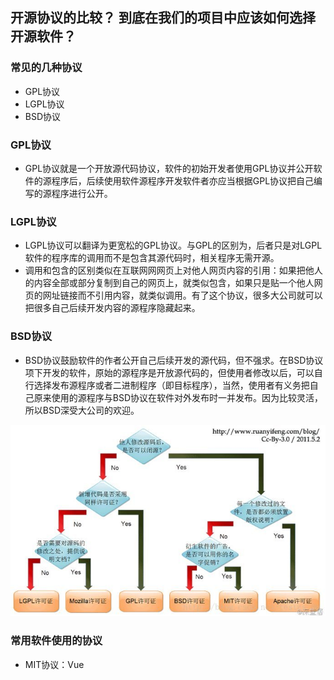## 开源协议的比较？ 到底在我们的项目中应该如何选择开源软件？

### 常见的几种协议

* GPL协议
* LGPL协议
* BSD协议

###  GPL协议

* GPL协议就是一个开放源代码协议，软件的初始开发者使用GPL协议并公开软件的源程序后，后续使用软件源程序开发软件者亦应当根据GPL协议把自己编写的源程序进行公开。

### LGPL协议

* LGPL协议可以翻译为更宽松的GPL协议。与GPL的区别为，后者只是对LGPL软件的程序库的调用而不是包含其源代码时，相关程序无需开源。
* 调用和包含的区别类似在互联网网网页上对他人网页内容的引用：如果把他人的内容全部或部分复制到自己的网页上，就类似包含，如果只是贴一个他人网页的网址链接而不引用内容，就类似调用。有了这个协议，很多大公司就可以把很多自己后续开发内容的源程序隐藏起来。

### BSD协议

* BSD协议鼓励软件的作者公开自己后续开发的源代码，但不强求。在BSD协议项下开发的软件，原始的源程序是开放源代码的，但使用者修改以后，可以自行选择发布源程序或者二进制程序（即目标程序），当然，使用者有义务把自己原来使用的源程序与BSD协议在软件对外发布时一并发布。因为比较灵活，所以BSD深受大公司的欢迎。



![](./img//agreement.jpg)





###  常用软件使用的协议

* MIT协议：Vue 
